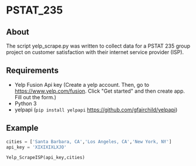 # PSTAT_235

## About
The script yelp_scrape.py was written to collect data for a PSTAT 235 group project on customer satisfaction with their internet service provider (ISP).

## Requirements
* Yelp Fusion Api key (Create a yelp account. Then, go to https://www.yelp.com/fusion. Click "Get started" and then create app. Fill out the form.)
* Python 3
* yelpapi (`pip install yelpapi` https://github.com/gfairchild/yelpapi)

## Example
```python
cities = ['Santa Barbara, CA','Los Angeles, CA','New York, NY']
api_key = 'XIXIXIXLXJO'

Yelp_ScrapeISP(api_key,cities)
```
